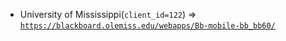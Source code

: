  - University of Mississippi(`client_id=122`) => [`https://blackboard.olemiss.edu/webapps/Bb-mobile-bb_bb60/`](https://blackboard.olemiss.edu/webapps/Bb-mobile-bb_bb60/)
